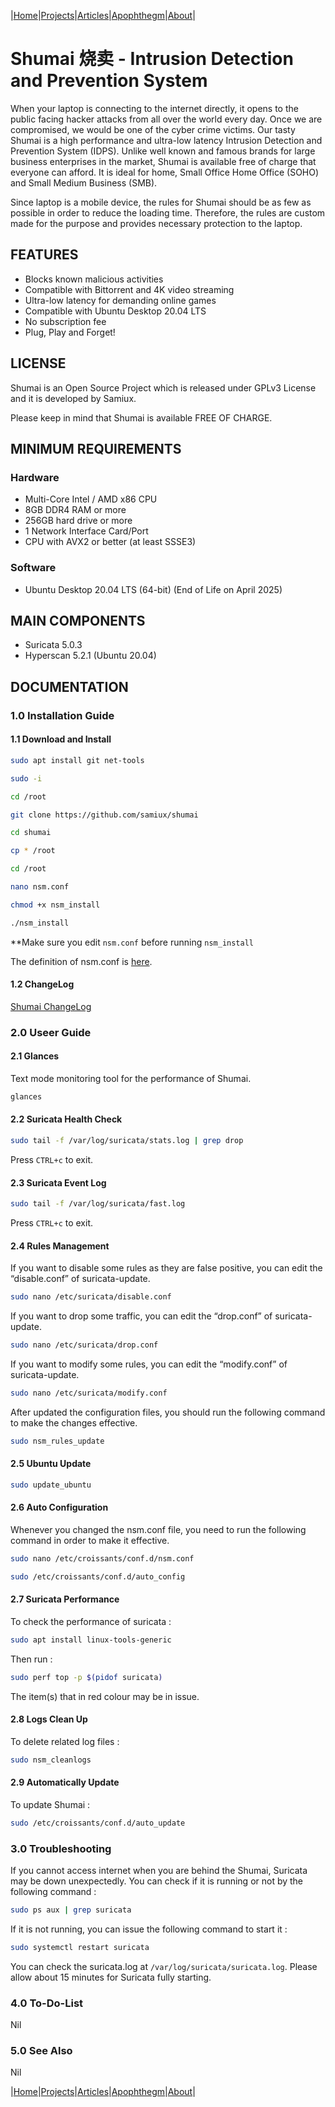 |[Home](/README.md)|[Projects](/projects.md)|[Articles](/articles.md)|[Apophthegm](/apophthegm.md)|[About](/about.md)|

# **Shumai 烧卖 - Intrusion Detection and Prevention System**

When your laptop is connecting to the internet directly, it opens to the public facing hacker attacks from all over the world every day.  Once we are compromised, we would be one of the cyber crime victims.  Our tasty Shumai is a high performance and ultra-low latency Intrusion Detection and Prevention System (IDPS).  Unlike well known and famous brands for large business enterprises in the market, Shumai is available free of charge that everyone can afford.  It is ideal for home, Small Office Home Office (SOHO) and Small Medium Business (SMB).

Since laptop is a mobile device, the rules for Shumai should be as few as possible in order to reduce the loading time.  Therefore, the rules are custom made for the purpose and provides necessary protection to the laptop.

## FEATURES

- Blocks known malicious activities  
- Compatible with Bittorrent and 4K video streaming  
- Ultra-low latency for demanding online games  
- Compatible with Ubuntu Desktop 20.04 LTS  
- No subscription fee  
- Plug, Play and Forget!  

## LICENSE

Shumai is an Open Source Project which is released under GPLv3 License and it is developed by Samiux.

Please keep in mind that Shumai is available 	FREE OF CHARGE.

## MINIMUM REQUIREMENTS

### Hardware

- Multi-Core Intel / AMD x86 CPU  
- 8GB DDR4 RAM or more  
- 256GB hard drive or more  
- 1 Network Interface Card/Port   
- CPU with AVX2 or better (at least SSSE3)  

### Software

- Ubuntu Desktop 20.04 LTS (64-bit) (End of Life on April 2025)

## MAIN COMPONENTS

- Suricata 5.0.3  
- Hyperscan 5.2.1 (Ubuntu 20.04)  

## DOCUMENTATION

### 1.0 Installation Guide

#### 1.1 Download and Install

```bash
sudo apt install git net-tools

sudo -i

cd /root

git clone https://github.com/samiux/shumai

cd shumai

cp * /root

cd /root

nano nsm.conf

chmod +x nsm_install

./nsm_install
```

**Make sure you edit ```nsm.conf``` before running ```nsm_install```

The definition of nsm.conf is [here](https://samiux.github.io/nsmconf-hidps).

#### 1.2 ChangeLog

[Shumai ChangeLog](https://samiux.github.io/changelog)

### 2.0 Useer Guide

#### 2.1 Glances

Text mode monitoring tool for the performance of Shumai.

```bash
glances
```

#### 2.2 Suricata Health Check

```bash
sudo tail -f /var/log/suricata/stats.log | grep drop
```

Press ```CTRL+c``` to exit.

#### 2.3 Suricata Event Log

```bash
sudo tail -f /var/log/suricata/fast.log
```

Press ```CTRL+c``` to exit.

#### 2.4 Rules Management

If you want to disable some rules as they are false positive, you can edit the “disable.conf” of suricata-update.

```bash
sudo nano /etc/suricata/disable.conf
```

If you want to drop some traffic, you can edit the “drop.conf” of suricata-update.

```bash
sudo nano /etc/suricata/drop.conf
```

If you want to modify some rules, you can edit the “modify.conf” of suricata-update.

```bash
sudo nano /etc/suricata/modify.conf
```

After updated the configuration files, you should run the following command to make the changes effective.

```bash
sudo nsm_rules_update
```

#### 2.5 Ubuntu Update

```bash
sudo update_ubuntu
```

#### 2.6 Auto Configuration

Whenever you changed the nsm.conf file, you need to run the following command in order to make it effective.

```bash
sudo nano /etc/croissants/conf.d/nsm.conf

sudo /etc/croissants/conf.d/auto_config
```

#### 2.7 Suricata Performance

To check the performance of suricata :

```bash
sudo apt install linux-tools-generic
```

Then run :

```bash
sudo perf top -p $(pidof suricata)
```

The item(s) that in red colour may be in issue.

#### 2.8 Logs Clean Up

To delete related log files :

```bash
sudo nsm_cleanlogs
```

#### 2.9 Automatically Update

To update Shumai :

```bash
sudo /etc/croissants/conf.d/auto_update
```

### 3.0 Troubleshooting

If you cannot access internet when you are behind the Shumai, Suricata may be down unexpectedly. You can check if it is running or not by the following command :

```bash
sudo ps aux | grep suricata
```

If it is not running, you can issue the following command to start it :

```bash
sudo systemctl restart suricata
```

You can check the suricata.log at ```/var/log/suricata/suricata.log```. Please allow about 15 minutes for Suricata fully starting.

### 4.0 To-Do-List

Nil

### 5.0 See Also

Nil

|[Home](/README.md)|[Projects](/projects.md)|[Articles](/articles.md)|[Apophthegm](/apophthegm.md)|[About](/about.md)|
